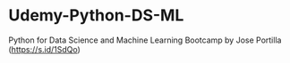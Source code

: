 # Udemy-Python-DS-ML

Python for Data Science and Machine Learning Bootcamp by Jose Portilla (https://s.id/1SdQo)
